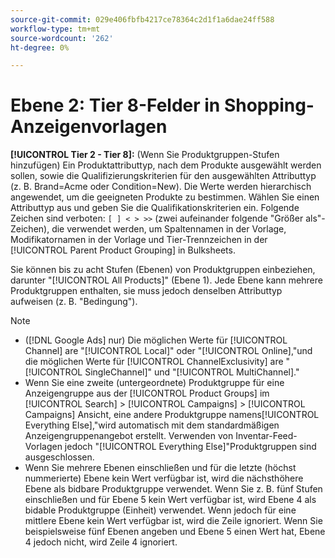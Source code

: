 ```yaml
---
source-git-commit: 029e406fbfb4217ce78364c2d1f1a6dae24ff588
workflow-type: tm+mt
source-wordcount: '262'
ht-degree: 0%

---
```

# Ebene 2: Tier 8-Felder in Shopping-Anzeigenvorlagen

**[!UICONTROL Tier  2 - Tier 8]:** (Wenn Sie Produktgruppen-Stufen hinzufügen) Ein Produktattributtyp, nach dem Produkte ausgewählt werden sollen, sowie die Qualifizierungskriterien für den ausgewählten Attributtyp (z. B. Brand=Acme oder Condition=New). Die Werte werden hierarchisch angewendet, um die geeigneten Produkte zu bestimmen. Wählen Sie einen Attributtyp aus und geben Sie die Qualifikationskriterien ein. Folgende Zeichen sind verboten: `[ ] < > >>` (zwei aufeinander folgende &quot;Größer als&quot;-Zeichen), die verwendet werden, um Spaltennamen in der Vorlage, Modifikatornamen in der Vorlage und Tier-Trennzeichen in der [!UICONTROL Parent Product Grouping] in Bulksheets.

Sie können bis zu acht Stufen (Ebenen) von Produktgruppen einbeziehen, darunter &quot;[!UICONTROL All Products]&quot; (Ebene 1). Jede Ebene kann mehrere Produktgruppen enthalten, sie muss jedoch denselben Attributtyp aufweisen (z. B. &quot;Bedingung&quot;).

>[!NOTE]
>
>* ([!DNL Google Ads] nur) Die möglichen Werte für [!UICONTROL Channel] are &quot;[!UICONTROL Local]&quot; oder &quot;[!UICONTROL Online],&quot;und die möglichen Werte für [!UICONTROL ChannelExclusivity] are &quot;[!UICONTROL SingleChannel]&quot; und &quot;[!UICONTROL MultiChannel].&quot;
>* Wenn Sie eine zweite (untergeordnete) Produktgruppe für eine Anzeigengruppe aus der [!UICONTROL Product Groups] im [!UICONTROL Search] > [!UICONTROL Campaigns] > [!UICONTROL Campaigns] Ansicht, eine andere Produktgruppe namens[!UICONTROL Everything Else],&quot;wird automatisch mit dem standardmäßigen Anzeigengruppenangebot erstellt. Verwenden von Inventar-Feed-Vorlagen jedoch &quot;[!UICONTROL Everything Else]&quot;Produktgruppen sind ausgeschlossen.
>* Wenn Sie mehrere Ebenen einschließen und für die letzte (höchst nummerierte) Ebene kein Wert verfügbar ist, wird die nächsthöhere Ebene als bidbare Produktgruppe verwendet. Wenn Sie z. B. fünf Stufen einschließen und für Ebene 5 kein Wert verfügbar ist, wird Ebene 4 als bidable Produktgruppe (Einheit) verwendet. Wenn jedoch für eine mittlere Ebene kein Wert verfügbar ist, wird die Zeile ignoriert. Wenn Sie beispielsweise fünf Ebenen angeben und Ebene 5 einen Wert hat, Ebene 4 jedoch nicht, wird Zeile 4 ignoriert.

